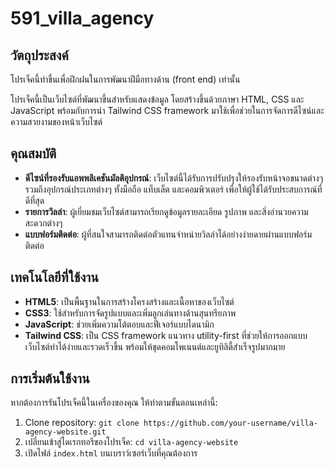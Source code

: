 # 591_villa_agency
 
## วัตถุประสงค์

โปรเจ็คนี้ทำขึ้นเพื่อฝึกฝนในการพัฒนาฝีมือทางด้าน (front end) เท่านั้น

โปรเจ็คนี้เป็นเว็บไซต์ที่พัฒนาขึ้นสำหรับแสดงข้อมูล โดยสร้างขึ้นด้วยภาษา HTML, CSS และ JavaScript พร้อมกับการนำ Tailwind CSS framework มาใช้เพื่อช่วยในการจัดการดีไซน์และความสวยงามของหน้าเว็บไซต์

## คุณสมบัติ

- **ดีไซน์ที่รองรับแอพพลิเคชันมัลติอุปกรณ์**: เว็บไซต์นี้ได้รับการปรับปรุงให้รองรับหน้าจอขนาดต่างๆ รวมถึงอุปกรณ์ประเภทต่างๆ ทั้งมือถือ แท็บเล็ต และคอมพิวเตอร์ เพื่อให้ผู้ใช้ได้รับประสบการณ์ที่ดีที่สุด
- **รายการวิลล่า**: ผู้เยี่ยมชมเว็บไซต์สามารถเรียกดูข้อมูลรายละเอียด รูปภาพ และสิ่งอำนวยความสะดวกต่างๆ
- **แบบฟอร์มติดต่อ**: ผู้ที่สนใจสามารถติดต่อตัวแทนจำหน่ายวิลล่าได้อย่างง่ายดายผ่านแบบฟอร์มติดต่อ

## เทคโนโลยีที่ใช้งาน

- **HTML5**: เป็นพื้นฐานในการสร้างโครงสร้างและเนื้อหาของเว็บไซต์
- **CSS3**: ใช้สำหรับการจัดรูปแบบและเพิ่มลูกเล่นทางด้านสุนทรียภาพ
- **JavaScript**: ช่วยเพิ่มความโต้ตอบและฟีเจอร์แบบไดนามิก
- **Tailwind CSS**: เป็น CSS framework แนวทาง utility-first ที่ช่วยให้การออกแบบเว็บไซต์ทำได้ง่ายและรวดเร็วขึ้น พร้อมให้ชุดคอมโพเนนต์และยูทิลิตี้สำเร็จรูปมากมาย

## การเริ่มต้นใช้งาน

หากต้องการรันโปรเจ็คนี้ในเครื่องของคุณ ให้ทำตามขั้นตอนเหล่านี้:

1. Clone repository: `git clone https://github.com/your-username/villa-agency-website.git`
2. เปลี่ยนเข้าสู่ไดเรกทอรีของโปรเจ็ค: `cd villa-agency-website`
3. เปิดไฟล์ `index.html` บนเบราว์เซอร์เว็บที่คุณต้องการ